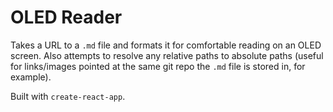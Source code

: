 # OLED Reader

Takes a URL to a `.md` file and formats it for comfortable reading on an OLED screen. Also attempts to resolve any relative paths to absolute paths (useful for links/images pointed at the same git repo the `.md` file is stored in, for example).

Built with `create-react-app`.
